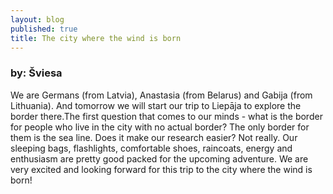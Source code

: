 ```yaml
---
layout: blog
published: true
title: The city where the wind is born
---
```



### by: Šviesa

We are Germans (from Latvia), Anastasia (from Belarus) and Gabija (from Lithuania). And tomorrow we will start our trip to Liepāja to explore the border there.The first question that comes to our minds - what is the border for people who live in the city with no actual border? The only border for them is the sea line. Does it make our research easier? Not really. Our sleeping bags, flashlights, comfortable shoes, raincoats, energy and enthusiasm are pretty good packed for the upcoming adventure.  We are very excited and looking forward for this trip to the city where the wind is born!
